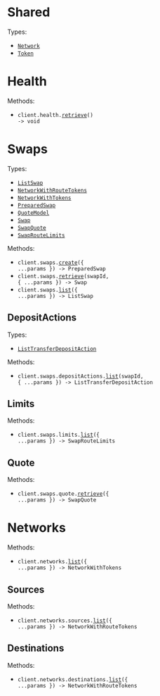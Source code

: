 # Shared

Types:

- <code><a href="./src/resources/shared.ts">Network</a></code>
- <code><a href="./src/resources/shared.ts">Token</a></code>

# Health

Methods:

- <code title="get /api/v2/health">client.health.<a href="./src/resources/health.ts">retrieve</a>() -> void</code>

# Swaps

Types:

- <code><a href="./src/resources/swaps/swaps.ts">ListSwap</a></code>
- <code><a href="./src/resources/swaps/swaps.ts">NetworkWithRouteTokens</a></code>
- <code><a href="./src/resources/swaps/swaps.ts">NetworkWithTokens</a></code>
- <code><a href="./src/resources/swaps/swaps.ts">PreparedSwap</a></code>
- <code><a href="./src/resources/swaps/swaps.ts">QuoteModel</a></code>
- <code><a href="./src/resources/swaps/swaps.ts">Swap</a></code>
- <code><a href="./src/resources/swaps/swaps.ts">SwapQuote</a></code>
- <code><a href="./src/resources/swaps/swaps.ts">SwapRouteLimits</a></code>

Methods:

- <code title="post /api/v2/swaps">client.swaps.<a href="./src/resources/swaps/swaps.ts">create</a>({ ...params }) -> PreparedSwap</code>
- <code title="get /api/v2/swaps/{swapId}">client.swaps.<a href="./src/resources/swaps/swaps.ts">retrieve</a>(swapId, { ...params }) -> Swap</code>
- <code title="get /api/v2/swaps">client.swaps.<a href="./src/resources/swaps/swaps.ts">list</a>({ ...params }) -> ListSwap</code>

## DepositActions

Types:

- <code><a href="./src/resources/swaps/deposit-actions.ts">ListTransferDepositAction</a></code>

Methods:

- <code title="get /api/v2/swaps/{swapId}/deposit_actions">client.swaps.depositActions.<a href="./src/resources/swaps/deposit-actions.ts">list</a>(swapId, { ...params }) -> ListTransferDepositAction</code>

## Limits

Methods:

- <code title="get /api/v2/limits">client.swaps.limits.<a href="./src/resources/swaps/limits.ts">list</a>({ ...params }) -> SwapRouteLimits</code>

## Quote

Methods:

- <code title="get /api/v2/quote">client.swaps.quote.<a href="./src/resources/swaps/quote.ts">retrieve</a>({ ...params }) -> SwapQuote</code>

# Networks

Methods:

- <code title="get /api/v2/networks">client.networks.<a href="./src/resources/networks/networks.ts">list</a>({ ...params }) -> NetworkWithTokens</code>

## Sources

Methods:

- <code title="get /api/v2/sources">client.networks.sources.<a href="./src/resources/networks/sources.ts">list</a>({ ...params }) -> NetworkWithRouteTokens</code>

## Destinations

Methods:

- <code title="get /api/v2/destinations">client.networks.destinations.<a href="./src/resources/networks/destinations.ts">list</a>({ ...params }) -> NetworkWithRouteTokens</code>
